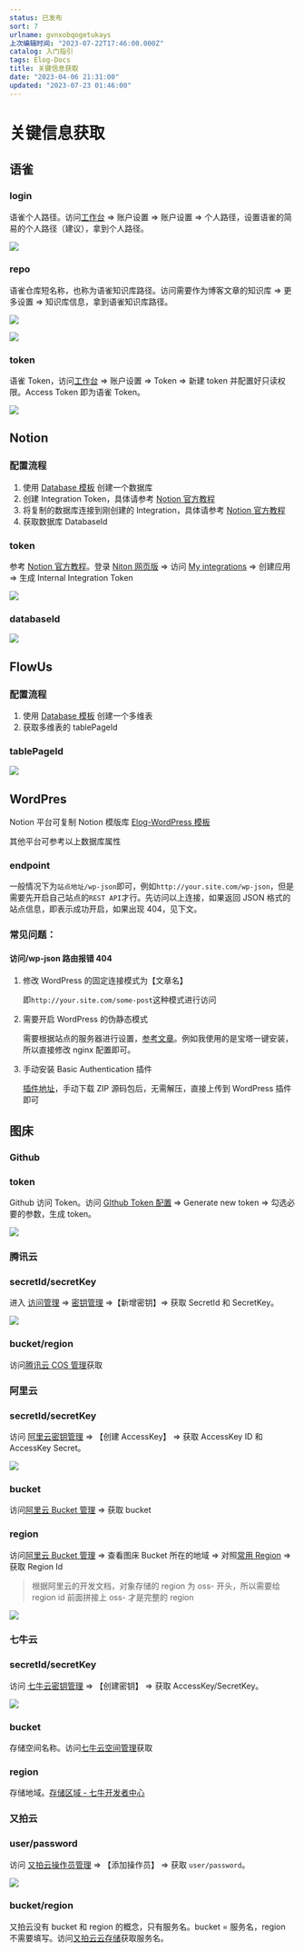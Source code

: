 ```yaml
---
status: 已发布
sort: 7
urlname: gvnxobqogetukays
上次编辑时间: "2023-07-22T17:46:00.000Z"
catalog: 入门指引
tags: Elog-Docs
title: 关键信息获取
date: "2023-04-06 21:31:00"
updated: "2023-07-23 01:46:00"
---
```


# 关键信息获取

## 语雀

### login

语雀个人路径。访问[工作台](https://www.yuque.com/dashboard) => 账户设置 => 账户设置 => 个人路径，设置语雀的简易的个人路径（建议），拿到个人路径。

![](https://blogimagesrep-1257180516.cos.ap-guangzhou.myqcloud.com/elog-docs-images/277511285f7328c7c6dfc595e1a429c2.png)

### repo

语雀仓库短名称，也称为语雀知识库路径。访问需要作为博客文章的知识库 => 更多设置 => 知识库信息，拿到语雀知识库路径。

![](https://blogimagesrep-1257180516.cos.ap-guangzhou.myqcloud.com/elog-docs-images/5cedeeb7cbcc5e8ed25f7efb8b510fb6.png)

![](https://blogimagesrep-1257180516.cos.ap-guangzhou.myqcloud.com/elog-docs-images/61dce475fb779c1e9aaa039e423ab2f1.png)

### token

语雀 Token，访问[工作台](https://www.yuque.com/dashboard) => 账户设置 => Token => 新建 token 并配置好只读权限。Access Token 即为语雀 Token。

![](https://blogimagesrep-1257180516.cos.ap-guangzhou.myqcloud.com/elog-docs-images/fa819f24b275c1a8598242c80082bbb1.png)

## Notion

### 配置流程

1. 使用 [Database 模板](https://1874.notion.site/09ff9e1e141744c6af0a1f69d2a3d834?v=a09065f9266446afa745b475044daca6) 创建一个数据库
2. 创建 Integration Token，具体请参考 [Notion 官方教程](https://developers.notion.com/docs/create-a-notion-integration#step-1-create-an-integration)
3. 将复制的数据库连接到刚创建的 Integration，具体请参考 [Notion 官方教程](https://developers.notion.com/docs/create-a-notion-integration#step-2-share-a-database-with-your-integration)
4. 获取数据库 DatabaseId

### token

参考 [Notion 官方教程](https://developers.notion.com/docs/getting-started#step-1-create-an-integration)。登录 [Niton 网页版](https://www.notion.so/) => 访问 [My integrations](https://www.notion.so/my-integrations) => 创建应用 => 生成 Internal Integration Token

![](https://blogimagesrep-1257180516.cos.ap-guangzhou.myqcloud.com/elog-docs-images/d12198b05c6aa36a19e45e619ba714c6.png)

### databaseId

![](https://blogimagesrep-1257180516.cos.ap-guangzhou.myqcloud.com/elog-docs-images/9e9ccadd310997eb84cf399618d3140e.png)

## FlowUs

### 配置流程

1. 使用 [Database 模板](https://flowus.cn/1874/share/cc2a2086-9026-4f93-a8d7-e1fe365623c9) 创建一个多维表
2. 获取多维表的 tablePageId

### tablePageId

![](https://blogimagesrep-1257180516.cos.ap-guangzhou.myqcloud.com/elog-docs-images/a2bcededdafa813cd537d32d96c5ec7d.png)

## WordPres

Notion 平台可复制 Notion 模版库 [Elog-WordPress 模板](https://1874.notion.site/3bd9c2da264f48bd88457bc9b9c68098)

其他平台可参考以上数据库属性

### endpoint

一般情况下为`站点地址/wp-json`即可，例如`http://your.site.com/wp-json`，但是需要先开启自己站点的`REST API`才行。先访问以上连接，如果返回 JSON 格式的站点信息，即表示成功开启，如果出现 404，见下文。

### 常见问题：

#### 访问/wp-json 路由报错 404

1. 修改 WordPress 的固定连接模式为【文章名】

   即`http://your.site.com/some-post`这种模式进行访问

2. 需要开启 WordPress 的伪静态模式

   需要根据站点的服务器进行设置，[参考文章](https://cloud.tencent.com/developer/article/1135108)。例如我使用的是宝塔一键安装，所以直接修改 nginx 配置即可。

3. 手动安装 Basic Authentication 插件

   [插件地址](https://github.com/WP-API/Basic-Auth)，手动下载 ZIP 源码包后，无需解压，直接上传到 WordPress 插件即可

## 图床

### Github

### token

Github 访问 Token。访问 [GIthub Token 配置](https://github.com/settings/tokens/) => Generate new token => 勾选必要的参数，生成 token。

![](https://blogimagesrep-1257180516.cos.ap-guangzhou.myqcloud.com/elog-docs-images/67706173197658927288780acb5563e4.png)

### 腾讯云

### secretId/secretKey

进入 [访问管理](https://console.cloud.tencent.com/cam/overview) => [密钥管理](https://console.cloud.tencent.com/cam/capi) =>【新增密钥】=> 获取 SecretId 和 SecretKey。

![](https://blogimagesrep-1257180516.cos.ap-guangzhou.myqcloud.com/elog-docs-images/c8868899f9eb3eeb15b6a2086f0d25a5.png)

### bucket/region

访问[腾讯云 COS 管理](https://console.cloud.tencent.com/cos/bucket)获取

### 阿里云

### secretId/secretKey

访问 [阿里云密钥管理](https://ram.console.aliyun.com/manage/ak) => 【创建 AccessKey】 => 获取 AccessKey ID 和 AccessKey Secret。

![](https://blogimagesrep-1257180516.cos.ap-guangzhou.myqcloud.com/elog-docs-images/46d99a53d4869761e94939638b44c8bf.png)

### bucket

访问[阿里云 Bucket 管理](https://oss.console.aliyun.com/bucket) => 获取 bucket

### region

访问[阿里云 Bucket 管理](https://oss.console.aliyun.com/bucket) => 查看图床 Bucket 所在的地域 => 对照[常用 Region](https://help.aliyun.com/document_detail/140601.html) => 获取 Region Id

> 根据阿里云的开发文档，对象存储的 region 为 oss- 开头，所以需要给 region id 前面拼接上 oss- 才是完整的 region

![](https://blogimagesrep-1257180516.cos.ap-guangzhou.myqcloud.com/elog-docs-images/f44f27683f0e2498456d53c3260c32f3.png)

### 七牛云

### secretId/secretKey

访问 [七牛云密钥管理](https://portal.qiniu.com/user/key) => 【创建密钥】 => 获取 AccessKey/SecretKey。

![](https://blogimagesrep-1257180516.cos.ap-guangzhou.myqcloud.com/elog-docs-images/327edf7abb3387bfd2ede1568bbb6a07.png)

### bucket

存储空间名称。访问[七牛云空间管理](https://portal.qiniu.com/kodo/bucket)获取

### region

存储地域。[存储区域 - 七牛开发者中心](https://developer.qiniu.com/kodo/1671/region-endpoint-fq)

### 又拍云

### user/password

访问 [又拍云操作员管理](https://console.upyun.com/account/operators/) => 【添加操作员】 => 获取 `user/password`。

![](https://blogimagesrep-1257180516.cos.ap-guangzhou.myqcloud.com/elog-docs-images/36f7c4f43f20f4c5b0ab35e1945ad34c.png)

### bucket/region

又拍云没有 bucket 和 region 的概念，只有服务名。bucket = 服务名，region 不需要填写。访问[又拍云云存储](https://console.upyun.com/services/file/)获取服务名。
